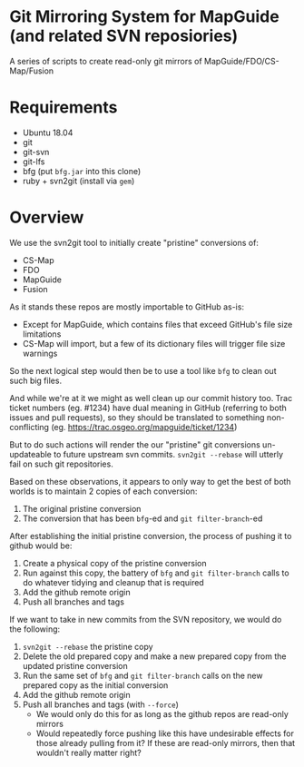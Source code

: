 Git Mirroring System for MapGuide (and related SVN reposiories)
===============================================================

A series of scripts to create read-only git mirrors of MapGuide/FDO/CS-Map/Fusion

Requirements
============

 * Ubuntu 18.04
 * git
 * git-svn
 * git-lfs
 * bfg (put `bfg.jar` into this clone)
 * ruby + svn2git (install via `gem`)

Overview
========

We use the svn2git tool to initially create "pristine" conversions of:

 * CS-Map
 * FDO
 * MapGuide
 * Fusion

As it stands these repos are mostly importable to GitHub as-is:

 * Except for MapGuide, which contains files that exceed GitHub's file size limitations
 * CS-Map will import, but a few of its dictionary files will trigger file size warnings

So the next logical step would then be to use a tool like `bfg` to clean out such big files.

And while we're at it we might as well clean up our commit history too. Trac ticket numbers 
(eg. #1234) have dual meaning in GitHub (referring to both issues and pull requests), so they
should be translated to something non-conflicting (eg. https://trac.osgeo.org/mapguide/ticket/1234)

But to do such actions will render the our "pristine" git conversions un-updateable to future
upstream svn commits. `svn2git --rebase` will utterly fail on such git repositories.

Based on these observations, it appears to only way to get the best of both worlds is to maintain 
2 copies of each conversion:

 1. The original pristine conversion
 2. The conversion that has been `bfg`-ed and `git filter-branch`-ed

After establishing the initial pristine conversion, the process of pushing it to github would be:

 1. Create a physical copy of the pristine conversion
 2. Run against this copy, the battery of `bfg` and `git filter-branch` calls to do whatever tidying and cleanup that is required
 3. Add the github remote origin
 4. Push all branches and tags

If we want to take in new commits from the SVN repository, we would do the following:

 1. `svn2git --rebase` the pristine copy
 2. Delete the old prepared copy and make a new prepared copy from the updated pristine conversion
 3. Run the same set of `bfg` and `git filter-branch` calls on the new prepared copy as the initial conversion
 4. Add the github remote origin
 5. Push all branches and tags (with `--force`)
    * We would only do this for as long as the github repos are read-only mirrors
    * Would repeatedly force pushing like this have undesirable effects for those already pulling from it? If these are read-only mirrors, then that wouldn't really matter right?
